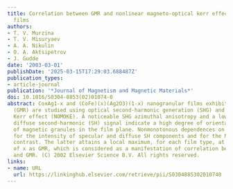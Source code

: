 ```yaml
---
title: Correlation between GMR and nonlinear magneto-optical kerr effect in granular
  films
authors:
- T. V. Murzina
- T. V. Misuryaev
- A. A. Nikulin
- O. A. Aktsipetrov
- J. Gudde
date: '2003-03-01'
publishDate: '2025-03-15T17:29:03.688487Z'
publication_types:
- article-journal
publication: '*Journal of Magnetism and Magnetic Materials*'
doi: 10.1016/S0304-8853(02)01074-0
abstract: CoxAg1-x and (CoFe)(x)(Ag2O3)(1-x) nanogranular films exhibiting giant magnetoresistance
  (GMR) are studied using optical second-harmonic generation (SHG) and nonlinear magneto-optical
  Kerr effect (NOMOKE). A noticeable SHG azimuthal anisotropy and a low level of the
  diffuse second-harmonic (SH) signal indicate a high degree of orientational ordering
  of magnetic granules in the film plane. Nonmonotonous dependences on x are observed
  for the intensity of specular and diffuse SH components and for the NOMOKE magnetic
  contrast. The latter attains a local maximum, for each film type, at the same value
  of x as GMR, which is considered as a manifestation of correlation between NOMOKE
  and GMR. (C) 2002 Elsevier Science B.V. All rights reserved.
links:
- name: URL
  url: https://linkinghub.elsevier.com/retrieve/pii/S0304885302010740
---
```

